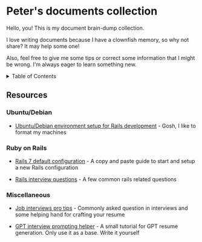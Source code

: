 # Peter's documents collection

Hello, you! This is my document brain-dump collection.

I love writing documents because I have a clownfish memory, so why not share? It may help some one!

Also, feel free to give me some tips or correct some information that I might be wrong. I'm always eager to learn something new.


<details>
  <summary>Table of Contents</summary>
  <ol>
    <li>
      <a href="#ubuntu-debian">Ubuntu/Debian</a>
        <ul>
          <a href="#ubuntu-local">Penguin environment setup for Rails development</a>
        </ul>
    </li>
    <li>
      <a href="#ruby-on-rails">Ruby on Rails</a>
        <ul>
          <a href="#rails-seven-default">Rails 7 default configuration</a>
        </ul>
        <ul>
          <a href="#rails-interview-questions">Rails interview questions</a>
        </ul>
    </li>
    <li>
      <a href="#misc">Miscellaneous</a>
        <ul><a href="#interviews">Job interview pro tips</a></ul>
        <ul><a href="#gpt-interview">GPT interview prompting helper</a></ul>
    </li>
  </ol>
</details>

## Resources

### Ubuntu/Debian
<div id="#ubuntu-debian"></div>

- [Ubuntu/Debian environment setup for Rails development](https://github.com/petebarbosa/pete-compendium/blob/main/debian-rails-develop-environment.md) - Gosh, I like to format my machines
<div id="#ubuntu-local"></div>

### Ruby on Rails
<div id="#ruby-on-rails"></div>

- [Rails 7 default configuration](https://github.com/petebarbosa/pete-compendium/blob/main/rail-default-config.md) - A copy and paste guide to start and setup a new Rails configuration
<div id="#rails-seven-default"></div>

- [Rails interview questions](https://github.com/petebarbosa/pete-compendium/blob/main/rails-interview-questions.md) - A few common rails related questions
<div id="#rails-interview-questions"></div>

### Miscellaneous
<div id="#misc"></div>

- [Job interviews pro tips](https://github.com/petebarbosa/pete-compendium/blob/main/job-interview-pro-tips.md) - Commonly asked question in interviews and some helping hand for crafting your resume
<div id="#interviews"></div>

- [GPT interview prompting helper](https://github.com/petebarbosa/pete-compendium/blob/main/gpt-interview-guide.md) - A small tutorial for GPT resume generation. Only use it as a base. Write it yourself
<div id="#gpt-interview"></div>
